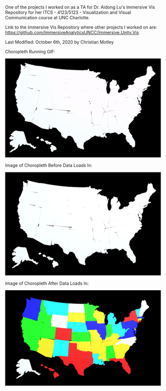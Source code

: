 One of the projects I worked on as a TA for Dr. Aidong Lu's Immersive Vis Repository for her ITCS - 4123/5123 - Visualization and Visual Communication course at UNC Charlotte.

Link to the Immersive Vis Repository where other projects I worked on are: https://github.com/ImmersiveAnalyticsUNCC/Immersive.Unity.Vis

Last Modified: October 6th, 2020 by Christian Motley

Choropleth Running GIF:

<img src="Choropleth.gif" width="600">

Image of Choropleth Before Data Loads In:

<img src="Choropleth Before Data Load.PNG" width="600">

Image of Choropleth After Data Loads In:

<img src="Choropleth After Data Load.PNG" width="600">
